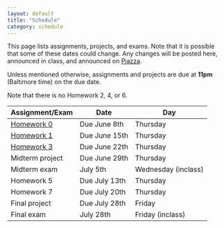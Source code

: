 ```yaml
---
layout: default
title: "Schedule"
category: schedule
---
```


This page lists assignments, projects, and exams. Note that it is possible that some
of these dates could change. Any changes will be posted here, announced in class,
and announced on [Piazza](https://piazza.com/jhu/summer2023/en601220/home).

Unless mentioned otherwise, assignments and projects are due at **11pm** (Baltimore time)
on the due date.

Note that there is no Homework 2, 4, or 6.

Assignment/Exam | Date | Day|
--------------- | ---- | ---|
[Homework 0](assign/hw0.html) | Due June 8th | Thursday 
[Homework 1](assign/hw1.html) | Due June 15th| Thursday 
[Homework 3](assign/hw3.html) | Due June 22th| Thursday 
Midterm project | Due June 29th |Thursday
Midterm exam | July 5th| Wednesday (inclass)  
Homework 5 | Due July 13th| Thursday 
Homework 7 | Due July 20th| Thursday 
Final project | Due July 28th| Friday 
Final exam | July 28th| Friday (inclass)

